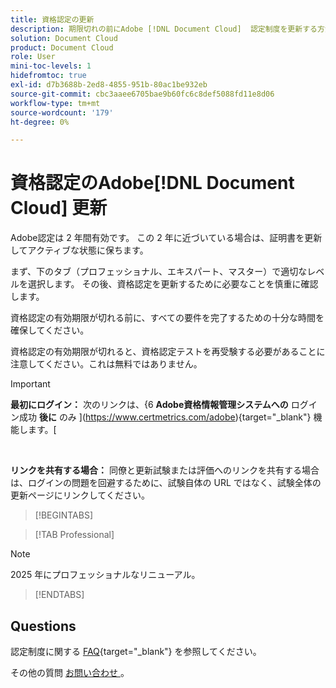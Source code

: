 ```yaml
---
title: 資格認定の更新
description: 期限切れの前にAdobe [!DNL Document Cloud]  認定制度を更新する方法を説明します。
solution: Document Cloud
product: Document Cloud
role: User
mini-toc-levels: 1
hidefromtoc: true
exl-id: d7b3688b-2ed8-4855-951b-80ac1be932eb
source-git-commit: cbc3aaee6705bae9b60fc6c8def5088fd11e8d06
workflow-type: tm+mt
source-wordcount: '179'
ht-degree: 0%

---
```


# 資格認定のAdobe[!DNL Document Cloud] 更新

Adobe認定は 2 年間有効です。 この 2 年に近づいている場合は、証明書を更新してアクティブな状態に保ちます。

まず、下のタブ（プロフェッショナル、エキスパート、マスター）で適切なレベルを選択します。 その後、資格認定を更新するために必要なことを慎重に確認します。

資格認定の有効期限が切れる前に、すべての要件を完了するための十分な時間を確保してください。

資格認定の有効期限が切れると、資格認定テストを再受験する必要があることに注意してください。これは無料ではありません。

>[!IMPORTANT]
>
>**最初にログイン：** 次のリンクは、{6 **Adobe資格情報管理システムへの** ログイン成功 **後に** のみ ](https://www.certmetrics.com/adobe){target="_blank"} 機能します。[
>
><br>
>
>**リンクを共有する場合：** 同僚と更新試験または評価へのリンクを共有する場合は、ログインの問題を回避するために、試験自体の URL ではなく、試験全体の更新ページにリンクしてください。

>[!BEGINTABS]

>[!TAB Professional]

>[!NOTE]
>
>2025 年にプロフェッショナルなリニューアル。

>[!ENDTABS]

## Questions

認定制度に関する [FAQ](https://experienceleague.adobe.com/docs/certification/certification/faq.html){target="_blank"} を参照してください。

その他の質問 [ お問い合わせ ](mailto:certif@adobe.com)。
